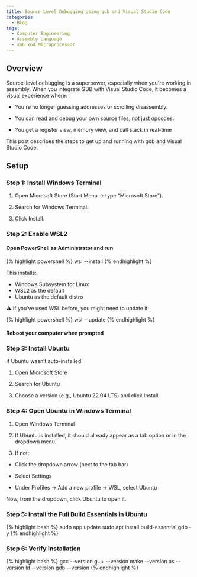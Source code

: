 ```yaml
---
title: Source Level Debugging Using gdb and Visual Studio Code
categories:
  - Blog
tags:
  - Computer Engineering
  - Assembly Language
  - x86_x64 Microprocessor
---
```


## Overview

Source-level debugging is a superpower, especially when you're working in assembly.
When you integrate GDB with Visual Studio Code, it becomes a visual experience where:

- You're no longer guessing addresses or scrolling disassembly.

- You can read and debug your own source files, not just opcodes.

- You get a register view, memory view, and call stack in real-time

This post describes the steps to get up and running with gdb and Visual Studio Code.

## Setup

### Step 1: Install Windows Terminal

1. Open Microsoft Store (Start Menu → type “Microsoft Store”).

2. Search for Windows Terminal.

3. Click Install.

### Step 2: Enable WSL2

#### Open PowerShell as Administrator and run

  {% highlight powershell %} wsl --install {% endhighlight %}

  This installs:

- Windows Subsystem for Linux
- WSL2 as the default
- Ubuntu as the default distro

⚠️ If you’ve used WSL before, you might need to update it:

  {% highlight powershell %} wsl --update {% endhighlight %}

#### Reboot your computer when prompted

### Step 3: Install Ubuntu

If Ubuntu wasn’t auto-installed:

1. Open Microsoft Store

2. Search for Ubuntu

3. Choose a version (e.g., Ubuntu 22.04 LTS) and click Install.

### Step 4: Open Ubuntu in Windows Terminal

1. Open Windows Terminal

2. If Ubuntu is installed, it should already appear as a tab option or in the dropdown menu.

3. If not:

- Click the dropdown arrow (next to the tab bar)

- Select Settings

- Under Profiles → Add a new profile → WSL, select Ubuntu

Now, from the dropdown, click Ubuntu to open it.

### Step 5: Install the Full Build Essentials in Ubuntu

{% highlight bash %}
sudo app update
sudo apt install build-essential gdb -y
{% endhighlight %}

### Step 6: Verify Installation

{% highlight bash %}
gcc --version
g++ --version
make --version
as --version
ld --version
gdb --version
{% endhighlight %}
